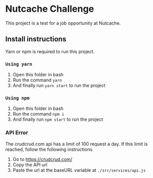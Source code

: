 # Nutcache Challenge

This project is a test for a job opportunity at Nutcache.

## Install instructions

Yarn or npm is required to run this project.

### `Using yarn`

1. Open this folder in bash
2. Run the command `yarn`
3. And finally run `yarn start` to run the project

### `Using npm`

1. Open this folder in bash
2. Run the command `npm i`
3. And finally run `npm start` to run the project

### API Error

The crudcrud.com api has a limit of 100 request a day. If this limit is reached, follow the following instructions.

1. Go to https://crudcrud.com/
2. Copy the API url
3. Paste the url at the baseURL variable at `./src/services/api.js`
